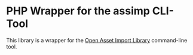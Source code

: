 # PHP Wrapper for the assimp CLI-Tool

This library is a wrapper for the [Open Asset Import Library](http://assimp.sourceforge.net/) command-line tool.


